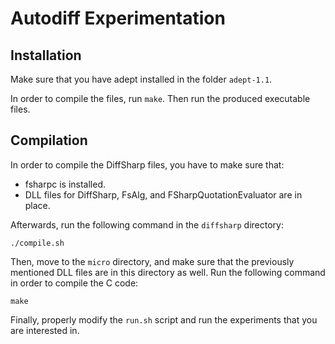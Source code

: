 Autodiff Experimentation
===

Installation
---
Make sure that you have adept installed in the folder `adept-1.1`.

In order to compile the files, run `make`. Then run the produced executable files.


Compilation
---
In order to compile the DiffSharp files, you have to make sure that:
* fsharpc is installed. 
* DLL files for DiffSharp, FsAlg, and FSharpQuotationEvaluator are in place.

Afterwards, run the following command in the `diffsharp` directory:
```
./compile.sh
```

Then, move to the `micro` directory, and make sure that the previously mentioned DLL files are in this directory as well.
Run the following command in order to compile the C code:
```
make
```

Finally, properly modify the `run.sh` script and run the experiments that you are interested in.
 